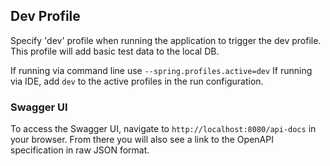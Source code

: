 ## Dev Profile
Specify 'dev' profile when running the application to trigger the dev profile. This profile will add basic test data to the local DB. 

If running via command line use `--spring.profiles.active=dev`
If running via IDE, add `dev` to the active profiles in the run configuration.

### Swagger UI
To access the Swagger UI, navigate to `http://localhost:8080/api-docs` in your browser.
From there you will also see a link to the OpenAPI specification in raw JSON format.